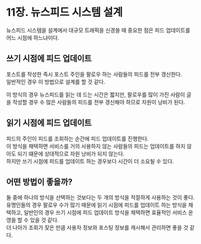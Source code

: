 # 11장. 뉴스피드 시스템 설계

뉴스피드 시스템을 설계에서 대규모 트래픽을 신경쓸 때 중요한 점은 피드 업데이트를 어느 시점에 하느냐이다.  

## 쓰기 시점에 피드 업데이트
포스트를 작성한 즉시 포스트 주인을 팔로우 하는 사람들의 피드를 전부 갱신한다.  
일반적인 경우 이 방법으로 설계를 할 것 같다.  

이 방식의 경우 뉴스피드를 읽는 데 드는 시간은 짧지만, 팔로우를 많이 가진 사람이 글을 작성할 경우 수 많은 사람들의 피드를 전부 갱신해야 하므로 자원이 낭비가 된다.  

## 읽기 시점에 피드 업데이트
피드의 주인이 피드를 조회하는 순간에 피드 업데이트를 진행한다.  
이 방식을 채택하면 서비스를 거의 사용하지 않는 사람들의 피드는 업데이트를 하지 않아도 되기 떄문에 상대적으로 자원 낭비가 되지 않는다.  
하지만 쓰기 시점에 피드를 업데이트 하는 경우보다 시간이 더 소요될 수 있다.  

## 어떤 방법이 좋을까?
둘 중에 하나의 방식을 선택하는 것보다는 두 개의 방식을 적절하게 사용하는 것이 좋다.  
유명인들의 경우 팔로우 수가 많기 때문에 읽기 시점에 피드를 업데이트 하는 방식을 채택하고,  일반인의 경우 쓰기 시점에 피드 업데이트 방식을 채택하면 효율적인 서비스 운영을 할 수 있을 것 같다.  
더 나아가 조회가 잦은 만큼 사용자 정보와 포스팅 정보를 캐시해서 관리하면 좋을 것 같다.